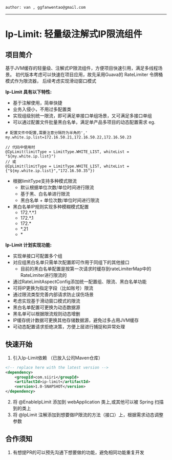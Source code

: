 ~~~ 
author: van , ggfanwentao@gmail.com
~~~
---

# Ip-Limit: 轻量级注解式IP限流组件

## 项目简介
基于JVM缓存的轻量级、注解式IP限流组件，方便项目快速引用，满足多线程场景。
初代版本考虑可以快速在项目应用，故先采用Guava的 RateLimiter 令牌桶模式作为限流器，
后续考虑实现滑动窗口模式

**Ip-Limit 具有以下特性:**
- 基于注解使用，简单快捷
- 业务入侵小，不用过多配置类 
- 实现组级别统一限流，即可满足单接口单组场景，又可满足多接口单组
- 可以通过配置文件批量黑白名单，满足单产品多项目的动态配置需求
eg. 
```properties
# 配置文件中配置,需要注意分隔符为半角的','
my.white.ip.list=172.16.50.21,172.16.50.22,172.16.50.23
```
```
// 代码中使用时
@IpLimit(limitType = LimitType.WHITE_LIST, whiteList = "${my.white.ip.list}")
// 或
@IpLimit(limitType = LimitType.WHITE_LIST, whiteList = {"${my.white.ip.list}","172.16.50.35"})
```
- 根据limitType支持多种模式限流
  - 默认根据单位次数/单位时间进行限流
  - 基于黑、白名单进行限流
  - 黑白名单 + 单位次数/单位时间进行限流
- 黑白名单IP规则实现多种模糊模式配置
  - 172.\*.\*.1
  - 172.*.1
  - 172.*
  - *.21
  - \*

**Ip-Limit 计划实现功能:**
- 实现单接口可配置多个组
- 对应组黑白名单只需单次配置即可作用于同组下的其他接口
  - 目前的黑白名单配置是按第一次请求时缓存到rateLimiterMap中的RateLimiter进行限流的
- 通过RateLimitAspectConfig添加统一配置组、限流、黑白名单功能
- 可将IP更换为指定字段（比如账号）限流
- 通过限流类型完善内部请求防止误伤场景
- 考虑实现基于滑动窗口模式的限流
- 黑白名单配置可更换为动态数据源 
- 黑名单可以根据限流规则动态增删 
- IP缓存统计数据可更换其他存储数据源，避免过多占用JVM缓存
- 可动态配置请求拒绝决策，方便上层进行捕捉和异常处理


## 快速开始

1. 引入Ip-Limit依赖 （已放入公司Maven仓库）
```xml
<!-- replace here with the latest version -->
<dependency>
    <groupId>com.siiri</groupId>
    <artifactId>ip-limit</artifactId>
    <version>1.0-SNAPSHOT</version>
</dependency>
```   
2. 将 @EnableIpLimit 添加到 webApplication 类上,或其他可以被 Spring 扫描到的类上
3. 将 @IpLimit 注解添加到想要做IP限流的方法（接口）上，根据需求动态调整参数


## 合作须知
1. 有想提PR的可以预先沟通下想要做的功能，避免相同功能重复开发